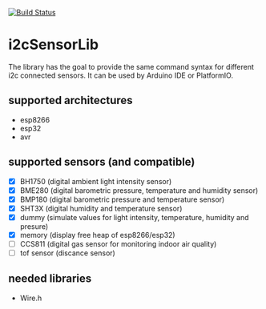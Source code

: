 [![Build Status](https://travis-ci.org/jipp/i2cSensorLib.svg?branch=master)](https://travis-ci.org/jipp/i2cSensorLib)

# i2cSensorLib
The library has the goal to provide the same command syntax for different i2c connected sensors. It can be used by Arduino IDE or PlatformIO.

## supported architectures
 * esp8266
 * esp32
 * avr

## supported sensors (and compatible)
- [X] BH1750 (digital ambient light intensity sensor)
- [X] BME280 (digital barometric pressure, temperature and humidity sensor)
- [X] BMP180 (digital barometric pressure and temperature sensor)
- [X] SHT3X (digital humidity and temperature sensor)
- [X] dummy (simulate values for light intensity, temperature, humidity and presure)
- [X] memory (display free heap of esp8266/esp32)
- [ ] CCS811 (digital gas sensor for monitoring indoor air quality)
- [ ] tof sensor (discance sensor)

## needed libraries
 * Wire.h